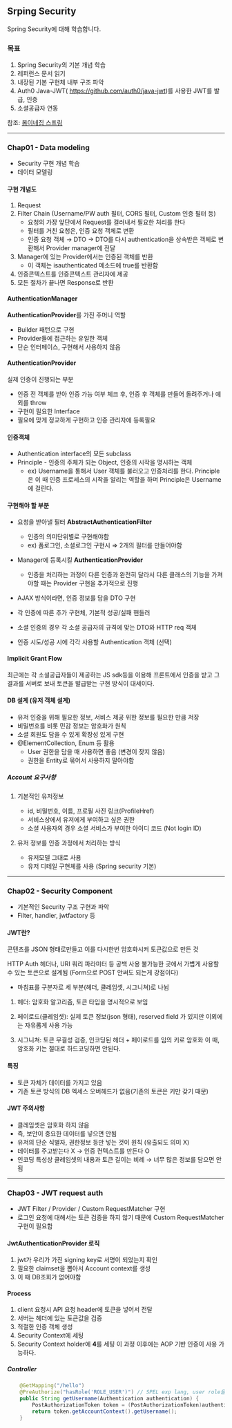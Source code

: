 ## Srping Security

Spring Security에 대해 학습합니다.

### 목표
1. Spring Security의 기본 개념 학습
2. 레퍼런스 문서 읽기
3. 내장된 기본 구현체 내부 구조 파악
4. Auth0 Java-JWT( https://github.com/auth0/java-jwt)를 사용한 JWT를 발급, 인증
5. 소셜공급자 연동

참조: [봄이네집 스프링](https://github.com/wheejuni/spring-jwt)

---

### Chap01 - Data modeling
- Security 구현 개념 학습
- 데이터 모델링

#### 구현 개념도
1. Request
2. Filter Chain (Username/PW auth 필터, CORS 필터, Custom 인증 필터 등)
    - 요청의 가장 앞단에서 Request를 걸러내서 필요한 처리를 한다
    - 필터를 거친 요청은, 인증 요청 객체로 변환
    - 인증 요청 객체 → DTO → DTO를 다시 authentication을 상속받은 객체로 변환해서 Provider manager에 전달
3. Manager에 있는 Provider에서는 인증된 객체를 반환
    - 이 객체는 isauthenticated 메소드에 true를 반환함
4. 인증콘텍스트를 인증콘텍스트 관리자에 제공
5. 모든 절차가 끝나면 Response로 반환

#### AuthenticationManager

**AuthenticationProvider**를 가진 주머니 역할
- Builder 패턴으로 구현
- Provider들에 접근하는 유일한 객체
- 단순 인터페이스, 구현해서 사용하지 않음

#### AuthenticationProvider

실제 인증이 진행되는 부분

- 인증 전 객체를 받아 인증 가능 여부 체크 후, 인증 후 객체를 만들어 돌려주거나 예외를 throw
- 구현이 필요한 Interface
- 필요에 맞게 정교하게 구현하고 인증 관리자에 등록필요

#### 인증객체

- Authentication interface의 모든 subclass
- Principle - 인증의 주체가 되는 Object, 인증의 시작을 명시하는 객체
    - ex) Username을 통해서 User 객체를 불러오고 인증처리를 한다. Principle은 이 때 인증 프로세스의 시작을 알리는 역할을 하며 Principle은 Username에 걸린다.

#### 구현해야 할 부분

- 요청을 받아낼 필터 **AbstractAuthenticationFilter**
    - 인증의 의미단위별로 구현해야함
    - ex) 폼로그인, 소셜로그인 구현시 ⇒ 2개의 필터를 만들어야함

- Manager에 등록시킬 **AuthenticationProvider**
    - 인증을 처리하는 과정이 다른 인증과 완전히 달라서 다른 클래스의 기능을 가져야할 때는 Provider 구현을 추가적으로 진행

- AJAX 방식이라면, 인증 정보를 담을 DTO 구현
- 각 인증에 따른 추가 구현체, 기본적 성공/실패 핸들러
- 소셜 인증의 경우 각 소셜 공급자의 규격에 맞는 DTO와 HTTP req 객체
- 인증 시도/성공 시에 각각 사용할 Authentication 객체 (선택)

#### Implicit Grant Flow

최근에는 각 소셜공급자들이 제공하는 JS sdk등을 이용해 프론트에서 인증을 받고 그 결과를 서버로 보내 토큰을 발급받는 구현 방식이 대세이다.

#### DB 설계 (유저 객체 설계)

- 유저 인증을 위해 필요한 정보, 서비스 제공 위한 정보를 필요한 만큼 저장
- 비밀번호를 비롯 민감 정보는 암호화가 원칙
- 소셜 회원도 담을 수 있게 확장성 있게 구현
- @ElementCollection, Enum 등 활용
    - User 권한을 담을 때 사용하면 좋음 (변경이 잦지 않음)
    - 권한을 Entity로 묶어서 사용하지 말아야함

##### Account 요구사항
1. 기본적인 유저정보
    - id, 비밀번호, 이름, 프로필 사진 링크(ProfileHref)
    - 서비스상에서 유저에게 부여하고 싶은 권한
    - 소셜 사용자의 경우 소셜 서비스가 부여한 아이디 코드 (Not login ID)

2. 유저 정보를 인증 과정에서 처리하는 방식
    - 유저모델 그대로 사용
    - 유저 디테일 구현체를 사용 (Spring security 기본)

---

### Chap02 - Security Component
- 기본적인 Security 구조 구현과 파악
- Filter, handler, jwtfactory 등

#### JWT란?

콘텐츠를 JSON 형태로만들고 이를 다시한번 암호화시켜 토큰값으로 만든 것

HTTP Auth 헤더나, URI 쿼리 파라미터 등 공백 사용 불가능한 곳에서 가볍게 사용할 수 있는 토큰으로 설계됨 (Form으로 POST 안써도 되는게 강점이다)

- 마침표를 구분자로 세 부분(헤더, 클레임셋, 시그니쳐)로 나뉨

1. 헤더: 암호화 알고리즘, 토큰 타입을 명시적으로 보임

2. 페이로드(클레임셋): 실제 토큰 정보(json 형태), reserved field 가 있지만 이외에는 자유롭게 사용 가능

3. 시그니쳐: 토큰 무결성 검증, 인코딩된 헤더 + 페이로드를 임의 키로 암호화
이 때, 암호화 키는 절대로 하드코딩하면 안된다.

#### 특징

- 토큰 자체가 데이터를 가지고 있음
- 기존 토큰 방식의 DB 엑세스 오버헤드가 없음(기존의 토큰은 키만 갖기 때문)

#### JWT 주의사항

- 클레임셋은 암호화 하지 않음
- 즉, 보안이 중요한 데이터를 넣으면 안됨
- 유저의 단순 식별자, 권한정보 등만 넣는 것이 원칙 (유출되도 의미 X)
- 데이터를 주고받는다 X → 인증 컨텍스트를 만든다 O
- 인코딩 특성상 클레임셋의 내용과 토큰 길이는 비례 → 너무 많은 정보를 담으면 안됨

---

### Chap03 - JWT request auth

- JWT Filter / Provider / Custom RequestMatcher 구현
- 로그인 요청에 대해서는 토큰 검증을 하지 않기 때문에 Custom RequestMatcher 구현이 필요함

#### JwtAuthenticationProvider 로직
1. jwt가 우리가 가진 signing key로 서명이 되었는지 확인
2. 필요한 claimset을 뽑아서 Account context를 생성
3. 이 때 DB조회가 없어야함

#### Process
1. client 요청시 API 요청 header에 토큰을 넣어서 전달
2. 서버는 헤더에 있는 토큰값을 검증
3. 적절한 인증 객체 생성
4. Security Context에 세팅
5. Security Context holder에 **4**를 세팅
이 과정 이후에는 AOP 기반 인증이 사용 가능하다.

##### Controller
~~~ java
    @GetMapping("/hello")
    @PreAuthorize("hasRole('ROLE_USER')") // SPEL exp lang, user role을 소유해야만 메소드 진입 가능
    public String getUsername(Authentication authentication) {
        PostAuthorizationToken token = (PostAuthorizationToken)authentication;
        return token.getAccountContext().getUsername();
    }
~~~
